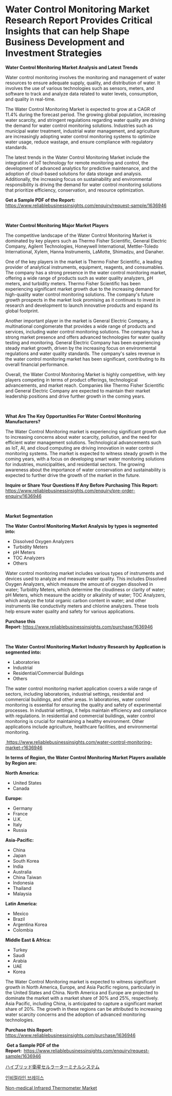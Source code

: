 <p><h1>Water Control Monitoring Market Research Report Provides Critical Insights that can help Shape Business Development and Investment Strategies</h1></p><p><strong>Water Control Monitoring Market Analysis and Latest Trends</strong></p>
<p><p>Water control monitoring involves the monitoring and management of water resources to ensure adequate supply, quality, and distribution of water. It involves the use of various technologies such as sensors, meters, and software to track and analyze data related to water levels, consumption, and quality in real-time.</p><p>The Water Control Monitoring Market is expected to grow at a CAGR of 11.4% during the forecast period. The growing global population, increasing water scarcity, and stringent regulations regarding water quality are driving the demand for water control monitoring solutions. Industries such as municipal water treatment, industrial water management, and agriculture are increasingly adopting water control monitoring systems to optimize water usage, reduce wastage, and ensure compliance with regulatory standards.</p><p>The latest trends in the Water Control Monitoring Market include the integration of IoT technology for remote monitoring and control, the development of advanced analytics for predictive maintenance, and the adoption of cloud-based solutions for data storage and analysis. Additionally, the increasing focus on sustainability and environmental responsibility is driving the demand for water control monitoring solutions that prioritize efficiency, conservation, and resource optimization.</p></p>
<p><strong>Get a Sample PDF of the Report:&nbsp;</strong> <a href="https://www.reliablebusinessinsights.com/enquiry/request-sample/1636946">https://www.reliablebusinessinsights.com/enquiry/request-sample/1636946</a></p>
<p>&nbsp;</p>
<p><strong>Water Control Monitoring Major Market Players</strong></p>
<p><p>The competitive landscape of the Water Control Monitoring Market is dominated by key players such as Thermo Fisher Scientific, General Electric Company, Agilent Technologies, Honeywell International, Mettler-Toledo International, Xylem, Hanna Instruments, LaMotte, Shimadzu, and Danaher.</p><p>One of the key players in the market is Thermo Fisher Scientific, a leading provider of analytical instruments, equipment, reagents, and consumables. The company has a strong presence in the water control monitoring market, offering a wide range of products such as water quality analyzers, pH meters, and turbidity meters. Thermo Fisher Scientific has been experiencing significant market growth due to the increasing demand for high-quality water control monitoring solutions. The company's future growth prospects in the market look promising as it continues to invest in research and development to launch innovative products and expand its global footprint.</p><p>Another important player in the market is General Electric Company, a multinational conglomerate that provides a wide range of products and services, including water control monitoring solutions. The company has a strong market presence and offers advanced technologies for water quality testing and monitoring. General Electric Company has been experiencing steady market growth, driven by the increasing focus on environmental regulations and water quality standards. The company's sales revenue in the water control monitoring market has been significant, contributing to its overall financial performance.</p><p>Overall, the Water Control Monitoring Market is highly competitive, with key players competing in terms of product offerings, technological advancements, and market reach. Companies like Thermo Fisher Scientific and General Electric Company are expected to maintain their market leadership positions and drive further growth in the coming years.</p></p>
<p>&nbsp;</p>
<p><strong>What Are The Key Opportunities For Water Control Monitoring Manufacturers?</strong></p>
<p><p>The Water Control Monitoring market is experiencing significant growth due to increasing concerns about water scarcity, pollution, and the need for efficient water management solutions. Technological advancements such as IoT, AI, and cloud computing are driving innovation in water control monitoring systems. The market is expected to witness steady growth in the coming years, with a focus on developing smart water monitoring solutions for industries, municipalities, and residential sectors. The growing awareness about the importance of water conservation and sustainability is expected to further drive the growth of the market in the future.</p></p>
<p><strong>Inquire or Share Your Questions If Any Before Purchasing This Report:</strong> <a href="https://www.reliablebusinessinsights.com/enquiry/pre-order-enquiry/1636946">https://www.reliablebusinessinsights.com/enquiry/pre-order-enquiry/1636946</a></p>
<p>&nbsp;</p>
<p><strong>Market Segmentation</strong></p>
<p><strong>The Water Control Monitoring Market Analysis by types is segmented into:</strong></p>
<p><ul><li>Dissolved Oxygen Analyzers</li><li>Turbidity Meters</li><li>pH Meters</li><li>TOC Analyzers</li><li>Others</li></ul></p>
<p><p>Water control monitoring market includes various types of instruments and devices used to analyze and measure water quality. This includes Dissolved Oxygen Analyzers, which measure the amount of oxygen dissolved in water; Turbidity Meters, which determine the cloudiness or clarity of water; pH Meters, which measure the acidity or alkalinity of water; TOC Analyzers, which analyze the total organic carbon content in water; and other instruments like conductivity meters and chlorine analyzers. These tools help ensure water quality and safety for various applications.</p></p>
<p><strong>Purchase this Report:&nbsp;</strong><a href="https://www.reliablebusinessinsights.com/purchase/1636946">https://www.reliablebusinessinsights.com/purchase/1636946</a></p>
<p>&nbsp;</p>
<p><strong>The Water Control Monitoring Market Industry Research by Application is segmented into:</strong></p>
<p><ul><li>Laboratories</li><li>Industrial</li><li>Residential/Commercial Buildings</li><li>Others</li></ul></p>
<p><p>The water control monitoring market application covers a wide range of sectors, including laboratories, industrial settings, residential and commercial buildings, and other areas. In laboratories, water control monitoring is essential for ensuring the quality and safety of experimental processes. In industrial settings, it helps maintain efficiency and compliance with regulations. In residential and commercial buildings, water control monitoring is crucial for maintaining a healthy environment. Other applications include agriculture, healthcare facilities, and environmental monitoring.</p></p>
<p><a href="https://www.reliablebusinessinsights.com/water-control-monitoring-market-r1636946">&nbsp;https://www.reliablebusinessinsights.com/water-control-monitoring-market-r1636946</a></p>
<p><strong>In terms of Region, the Water Control Monitoring Market Players available by Region are:</strong></p>
<p>
    <p> <strong> North America: </strong>
        <ul>
            <li>United States</li>
            <li>Canada</li>
        </ul>
        </p> 
    <p> <strong> Europe: </strong>
        <ul>
            <li>Germany</li>
            <li>France</li>
            <li>U.K.</li>
            <li>Italy</li>
            <li>Russia</li>
        </ul>
        </p> 
    <p> <strong> Asia-Pacific: </strong>
        <ul>
            <li>China</li>
            <li>Japan</li>
            <li>South Korea</li>
            <li>India</li>
            <li>Australia</li>
            <li>China Taiwan</li>
            <li>Indonesia</li>
            <li>Thailand</li>
            <li>Malaysia</li>
        </ul>
        </p> 
    <p> <strong> Latin America: </strong>
        <ul>
            <li>Mexico</li>
            <li>Brazil</li>
            <li>Argentina Korea</li>
            <li>Colombia</li>
        </ul>
        </p> 
    <p> <strong> Middle East & Africa: </strong>
        <ul>
            <li>Turkey</li>
            <li>Saudi</li>
            <li>Arabia</li>
            <li>UAE</li>
            <li>Korea</li>
        </ul>
    </p>
    </p>
<p><p>The Water Control Monitoring market is expected to witness significant growth in North America, Europe, and Asia Pacific regions, particularly in the United States and China. North America and Europe are projected to dominate the market with a market share of 30% and 25%, respectively. Asia Pacific, including China, is anticipated to capture a significant market share of 20%. The growth in these regions can be attributed to increasing water scarcity concerns and the adoption of advanced monitoring technologies.</p></p>
<p><strong>Purchase this Report: </strong><a href="https://www.reliablebusinessinsights.com/purchase/1636946">https://www.reliablebusinessinsights.com/purchase/1636946</a></p>
<p>&nbsp;<strong>Get a Sample PDF of the Report:&nbsp;&nbsp;</strong><a href="https://www.reliablebusinessinsights.com/enquiry/request-sample/1636946">https://www.reliablebusinessinsights.com/enquiry/request-sample/1636946</a></p>
<p><strong></strong></p>
<p><p><a href="https://github.com/sghwr779811674/Market-Research-Report-List-3/blob/main/9531647125043.md">ハイブリッド衛星セルラーターミナルシステム</a></p><p><a href="https://github.com/langcat852024/Market-Research-Report-List-1/blob/main/6950003126914.md">인비절라인 브레이스</a></p><p><a href="https://github.com/khelifsolo/Market-Research-Report-List-1/blob/main/non-medical-infrared-thermometer-market.md">Non-medical Infrared Thermometer Market</a></p></p>